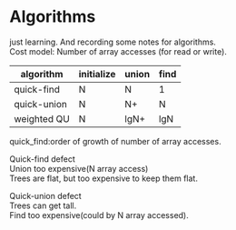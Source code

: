 # Algorithms
just learning. And recording some notes for algorithms.  
Cost model: Number of array accesses (for read or write).  

algorithm  | initialize | union | find |
--------- | --------| ---------| ---------|
quick-find  | N | N | 1 | 
quick-union | N | N+ | N |
weighted QU | N | lgN+ | lgN |

quick_find:order of growth of number of array accesses.

Quick-find defect  
Union too expensive(N array access)  
Trees are flat, but too expensive to keep them flat.  

Quick-union defect  
Trees can get tall.  
Find too expensive(could by N array accessed).  
